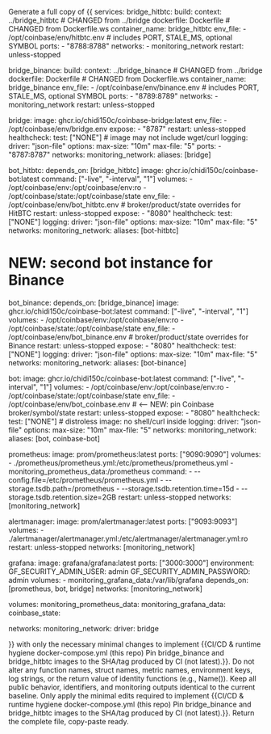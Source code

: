 Generate a full copy of {{
services:
  bridge_hitbtc:
    build:
      context: ../bridge_hitbtc        # CHANGED from ../bridge
      dockerfile: Dockerfile           # CHANGED from Dockerfile.ws
    container_name: bridge_hitbtc
    env_file:
      - /opt/coinbase/env/hitbtc.env   # includes PORT, STALE_MS, optional SYMBOL
    ports:
      - "8788:8788"
    networks:
      - monitoring_network
    restart: unless-stopped

  bridge_binance:
    build:
      context: ../bridge_binance       # CHANGED from ../bridge
      dockerfile: Dockerfile           # CHANGED from Dockerfile.ws
    container_name: bridge_binance
    env_file:
      - /opt/coinbase/env/binance.env  # includes PORT, STALE_MS, optional SYMBOL
    ports:
      - "8789:8789"
    networks:
      - monitoring_network
    restart: unless-stopped

  bridge:
    image: ghcr.io/chidi150c/coinbase-bridge:latest
    env_file:
      - /opt/coinbase/env/bridge.env
    expose:
      - "8787"
    restart: unless-stopped
    healthcheck:
      test: ["NONE"]   # image may not include wget/curl
    logging:
      driver: "json-file"
      options:
        max-size: "10m"
        max-file: "5"
    ports:
      - "8787:8787"
    networks:
      monitoring_network:
        aliases: [bridge]

  bot_hitbtc:
    depends_on: [bridge_hitbtc]
    image: ghcr.io/chidi150c/coinbase-bot:latest
    command: ["-live", "-interval", "1"]
    volumes:
      - /opt/coinbase/env:/opt/coinbase/env:ro
      - /opt/coinbase/state:/opt/coinbase/state
    env_file:
      - /opt/coinbase/env/bot_hitbtc.env      # broker/product/state overrides for HitBTC
    restart: unless-stopped
    expose:
      - "8080"
    healthcheck:
      test: ["NONE"]
    logging:
      driver: "json-file"
      options:
        max-size: "10m"
        max-file: "5"
    networks:
      monitoring_network:
        aliases: [bot-hitbtc]

  # NEW: second bot instance for Binance
  bot_binance:
    depends_on: [bridge_binance]
    image: ghcr.io/chidi150c/coinbase-bot:latest
    command: ["-live", "-interval", "1"]
    volumes:
      - /opt/coinbase/env:/opt/coinbase/env:ro
      - /opt/coinbase/state:/opt/coinbase/state
    env_file:
      - /opt/coinbase/env/bot_binance.env     # broker/product/state overrides for Binance
    restart: unless-stopped
    expose:
      - "8080"
    healthcheck:
      test: ["NONE"]
    logging:
      driver: "json-file"
      options:
        max-size: "10m"
        max-file: "5"
    networks:
      monitoring_network:
        aliases: [bot-binance]

  bot:
    image: ghcr.io/chidi150c/coinbase-bot:latest
    command: ["-live", "-interval", "1"]
    volumes:
      - /opt/coinbase/env:/opt/coinbase/env:ro
      - /opt/coinbase/state:/opt/coinbase/state
    env_file:
      - /opt/coinbase/env/bot_coinbase.env    # <-- NEW: pin Coinbase broker/symbol/state
    restart: unless-stopped
    expose:
      - "8080"
    healthcheck:
      test: ["NONE"]   # distroless image: no shell/curl inside
    logging:
      driver: "json-file"
      options:
        max-size: "10m"
        max-file: "5"
    networks:
      monitoring_network:
        aliases: [bot, coinbase-bot]

  prometheus:
    image: prom/prometheus:latest
    ports: ["9090:9090"]
    volumes:
      - ./prometheus/prometheus.yml:/etc/prometheus/prometheus.yml
      - monitoring_prometheus_data:/prometheus
    command:
      - --config.file=/etc/prometheus/prometheus.yml
      - --storage.tsdb.path=/prometheus
      - --storage.tsdb.retention.time=15d
      - --storage.tsdb.retention.size=2GB
    restart: unless-stopped
    networks: [monitoring_network]

  alertmanager:
    image: prom/alertmanager:latest
    ports: ["9093:9093"]
    volumes:
      - ./alertmanager/alertmanager.yml:/etc/alertmanager/alertmanager.yml:ro
    restart: unless-stopped
    networks: [monitoring_network]

  grafana:
    image: grafana/grafana:latest
    ports: ["3000:3000"]
    environment:
      GF_SECURITY_ADMIN_USER: admin
      GF_SECURITY_ADMIN_PASSWORD: admin
    volumes:
      - monitoring_grafana_data:/var/lib/grafana
    depends_on: [prometheus, bot, bridge]
    networks: [monitoring_network]

volumes:
  monitoring_prometheus_data:
  monitoring_grafana_data:
  coinbase_state:

networks:
  monitoring_network:
    driver: bridge

}} with only the necessary minimal changes to implement {{CI/CD & runtime hygiene
docker-compose.yml (this repo)
Pin bridge_binance and bridge_hitbtc images to the SHA/tag produced by CI (not latest).}}. Do not alter any function names, struct names, metric names, environment keys, log strings, or the return value of identity functions (e.g., Name()). Keep all public behavior, identifiers, and monitoring outputs identical to the current baseline. Only apply the minimal edits required to implement {{CI/CD & runtime hygiene
docker-compose.yml (this repo)
Pin bridge_binance and bridge_hitbtc images to the SHA/tag produced by CI (not latest).}}. Return the complete file, copy-paste ready.